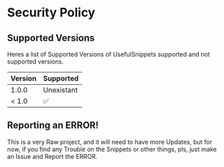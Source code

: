 # Security Policy

## Supported Versions

Heres a list of Supported Versions of UsefulSnippets supported and not supported versions.

| Version | Supported          |
| ------- | ------------------ |
| 1.0.0   | Unexistant         |
| < 1.0   | :white_check_mark: |

## Reporting an ERROR!

This is a very Raw project, and it will need to have more Updates, but for now,
if you find any Trouble on the Snippets or other things, pls, just make an Issue
and Report the ERROR.

